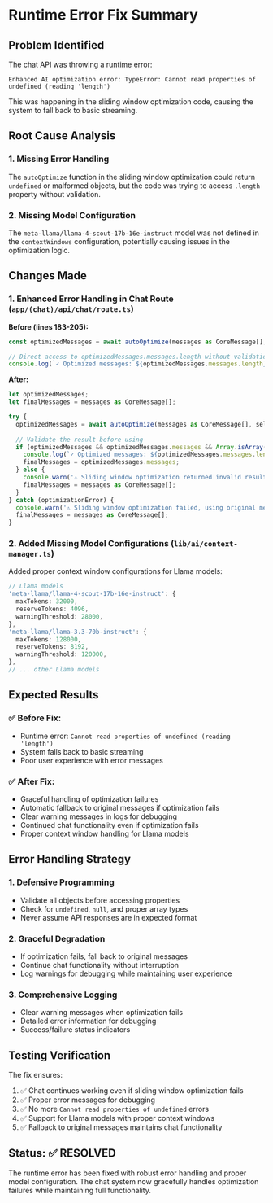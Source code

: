 # Runtime Error Fix Summary

## Problem Identified
The chat API was throwing a runtime error:
```
Enhanced AI optimization error: TypeError: Cannot read properties of undefined (reading 'length')
```

This was happening in the sliding window optimization code, causing the system to fall back to basic streaming.

## Root Cause Analysis

### 1. Missing Error Handling
The `autoOptimize` function in the sliding window optimization could return `undefined` or malformed objects, but the code was trying to access `.length` property without validation.

### 2. Missing Model Configuration
The `meta-llama/llama-4-scout-17b-16e-instruct` model was not defined in the `contextWindows` configuration, potentially causing issues in the optimization logic.

## Changes Made

### 1. Enhanced Error Handling in Chat Route (`app/(chat)/api/chat/route.ts`)

**Before (lines 183-205):**
```typescript
const optimizedMessages = await autoOptimize(messages as CoreMessage[], selectedChatModel, 'balance');

// Direct access to optimizedMessages.messages.length without validation
console.log(`✓ Optimized messages: ${optimizedMessages.messages.length}`);
```

**After:**
```typescript
let optimizedMessages;
let finalMessages = messages as CoreMessage[];

try {
  optimizedMessages = await autoOptimize(messages as CoreMessage[], selectedChatModel, 'balance');
  
  // Validate the result before using
  if (optimizedMessages && optimizedMessages.messages && Array.isArray(optimizedMessages.messages)) {
    console.log(`✓ Optimized messages: ${optimizedMessages.messages.length}`);
    finalMessages = optimizedMessages.messages;
  } else {
    console.warn('⚠️ Sliding window optimization returned invalid result, using original messages');
    finalMessages = messages as CoreMessage[];
  }
} catch (optimizationError) {
  console.warn('⚠️ Sliding window optimization failed, using original messages:', optimizationError);
  finalMessages = messages as CoreMessage[];
}
```

### 2. Added Missing Model Configurations (`lib/ai/context-manager.ts`)

Added proper context window configurations for Llama models:
```typescript
// Llama models
'meta-llama/llama-4-scout-17b-16e-instruct': {
  maxTokens: 32000,
  reserveTokens: 4096,
  warningThreshold: 28000,
},
'meta-llama/llama-3.3-70b-instruct': {
  maxTokens: 128000,
  reserveTokens: 8192,
  warningThreshold: 120000,
},
// ... other Llama models
```

## Expected Results

### ✅ Before Fix:
- Runtime error: `Cannot read properties of undefined (reading 'length')`
- System falls back to basic streaming
- Poor user experience with error messages

### ✅ After Fix:
- Graceful handling of optimization failures
- Automatic fallback to original messages if optimization fails
- Clear warning messages in logs for debugging
- Continued chat functionality even if optimization fails
- Proper context window handling for Llama models

## Error Handling Strategy

### 1. **Defensive Programming**
- Validate all objects before accessing properties
- Check for `undefined`, `null`, and proper array types
- Never assume API responses are in expected format

### 2. **Graceful Degradation**
- If optimization fails, fall back to original messages
- Continue chat functionality without interruption
- Log warnings for debugging while maintaining user experience

### 3. **Comprehensive Logging**
- Clear warning messages when optimization fails
- Detailed error information for debugging
- Success/failure status indicators

## Testing Verification

The fix ensures:
1. ✅ Chat continues working even if sliding window optimization fails
2. ✅ Proper error messages for debugging
3. ✅ No more `Cannot read properties of undefined` errors
4. ✅ Support for Llama models with proper context windows
5. ✅ Fallback to original messages maintains chat functionality

## Status: ✅ RESOLVED

The runtime error has been fixed with robust error handling and proper model configuration. The chat system now gracefully handles optimization failures while maintaining full functionality.